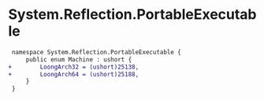 # System.Reflection.PortableExecutable

``` diff
 namespace System.Reflection.PortableExecutable {
     public enum Machine : ushort {
+        LoongArch32 = (ushort)25138,
+        LoongArch64 = (ushort)25188,
     }
 }
```
